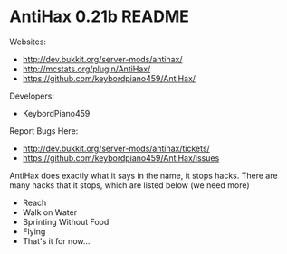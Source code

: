 AntiHax 0.21b README
=============================

Websites:
  - http://dev.bukkit.org/server-mods/antihax/
  - http://mcstats.org/plugin/AntiHax/
  - https://github.com/keybordpiano459/AntiHax/

Developers:
  - KeybordPiano459

Report Bugs Here:
  - http://dev.bukkit.org/server-mods/antihax/tickets/
  - https://github.com/keybordpiano459/AntiHax/issues

AntiHax does exactly what it says in the name, it stops hacks. There are many hacks that it stops, which are listed below (we need more)
  - Reach
  - Walk on Water
  - Sprinting Without Food
  - Flying
  - That's it for now...